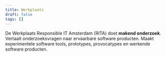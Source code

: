 ```yaml
---
title: Werkplaats
draft: false
tags: []
---
```


De Werkplaats Responsible IT Amsterdam (RITA) doet **makend onderzoek**. Vertaalt onderzoeksvragen naar ervaarbare software producten. Maakt experimentele software tools, prototypes, provocatypes en werkende software producten. 

